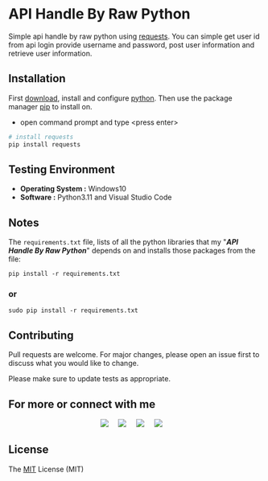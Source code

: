 # API Handle By Raw Python
Simple api handle by raw python using [requests](https://pypi.org/project/requests/). You can simple get user id from api login provide username and password, post user information and retrieve user information.


## Installation
First [download](https://www.python.org/downloads/), install and configure [python](https://www.python.org/doc/). Then use the package manager [pip](https://pip.pypa.io/en/stable/) to install on.
* open command prompt and type <press enter\>

```python
# install requests
pip install requests
```

## Testing Environment
* **Operating System :** Windows10
* **Software :** Python3.11 and Visual Studio Code


## Notes
The `requirements.txt` file, lists of all the python libraries that my "**_API Handle By Raw Python_**" depends on and installs those packages from the file:

```
pip install -r requirements.txt
```

### **or**

```
sudo pip install -r requirements.txt
```

## Contributing

Pull requests are welcome. For major changes, please open an issue first to discuss what you would like to change.

Please make sure to update tests as appropriate.

## For more or connect with me

<p align='center'>
  <a href="https://github.com/iam-ariful-islam"><img src="https://img.shields.io/badge/github-%23121011.svg?style=for-the-badge&logo=github&logoColor=white" /></a>&nbsp;&nbsp;&nbsp;&nbsp;
  <a href="https://twitter.com/am_ariful_islam"><img src="https://img.shields.io/badge/twitter-%231DA1F2.svg?&style=for-the-badge&logo=twitter&logoColor=white" /></a>&nbsp;&nbsp;&nbsp;&nbsp;
  <a href="https://bd.linkedin.com/in/im-ariful-islam"><img src="https://img.shields.io/badge/linkedin-%230077B5.svg?&style=for-the-badge&logo=linkedin&logoColor=white" /></a>&nbsp;&nbsp;&nbsp;&nbsp;
  <a href="https://www.facebook.com/jonakisoft.net/"><img src="https://img.shields.io/badge/Facebook-%231877F2.svg?style=for-the-badge&logo=Facebook&logoColor=white" /></a>&nbsp;&nbsp;&nbsp;&nbsp;
</p>

## License

The [MIT](https://choosealicense.com/licenses/mit/) License (MIT)